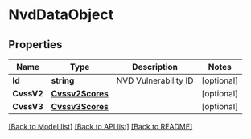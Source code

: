 # NvdDataObject

## Properties
Name | Type | Description | Notes
------------ | ------------- | ------------- | -------------
**Id** | **string** | NVD Vulnerability ID | [optional] 
**CvssV2** | [**Cvssv2Scores**](CVSSV2Scores.md) |  | [optional] 
**CvssV3** | [**Cvssv3Scores**](CVSSV3Scores.md) |  | [optional] 

[[Back to Model list]](../README.md#documentation-for-models) [[Back to API list]](../README.md#documentation-for-api-endpoints) [[Back to README]](../README.md)


